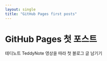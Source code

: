 ```yaml
---
layout: single
title: "GitHub Pages first posts"
---
```


# GitHub Pages 첫 포스트

테디노트 TeddyNote 영상을 따라 첫 블로그 글 남기기
